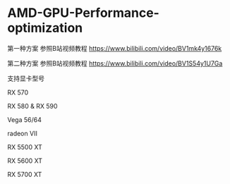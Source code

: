 # AMD-GPU-Performance-optimization

第一种方案 参照B站视频教程
https://www.bilibili.com/video/BV1mk4y1676k

第二种方案 参照B站视频教程
https://www.bilibili.com/video/BV1S54y1U7Ga


支持显卡型号

RX 570

RX 580 & RX 590 

Vega 56/64

radeon VII

RX 5500 XT

RX 5600 XT

RX 5700 XT

